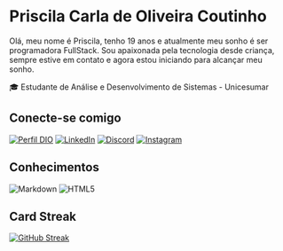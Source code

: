 # Priscila Carla de Oliveira Coutinho

Olá, meu nome é Priscila, tenho 19 anos e atualmente meu sonho é ser programadora FullStack. Sou apaixonada pela tecnologia desde criança, sempre estive em contato e agora estou iniciando para alcançar meu sonho. 

🎓 Estudante de Análise e Desenvolvimento de Sistemas - Unicesumar

## Conecte-se comigo 

[![Perfil DIO](https://img.shields.io/badge/-Meu%20Perfil%20na%20DIO-ffcbdb?style=for-the-badge)](https://web.dio.me/users/priscilacarlaxd_08)
[![LinkedIn](https://img.shields.io/badge/LinkedIn-ffcbdb?style=for-the-badge&logo=linkedin&logoColor=000)](https://www.linkedin.com/in/priscila-carla-a77271286/)
[![Discord](https://img.shields.io/badge/Discord-ffcbdb?style=for-the-badge&logo=discord&logoColor=000)](https://www.discord.com/in/priscilaxd.08/)
[![Instagram](https://img.shields.io/badge/Instagram-ffcbdb?style=for-the-badge&logo=instagram&logoColor=000)](https://www.instagram.com/priscila.carla08/)

## Conhecimentos

![Markdown](https://img.shields.io/badge/Markdown-ffcbdb?style=for-the-badge&logo=markdown&logoColor=000)
![HTML5](https://img.shields.io/badge/HTML5-ffcbdb?style=for-the-badge&logo=html5)

## Card Streak 

[![GitHub Streak](https://streak-stats.demolab.com/?user=priscilacixd&theme=bear&background=000&border=30A3DC&dates=fff)](https://git.io/streak-stats)
